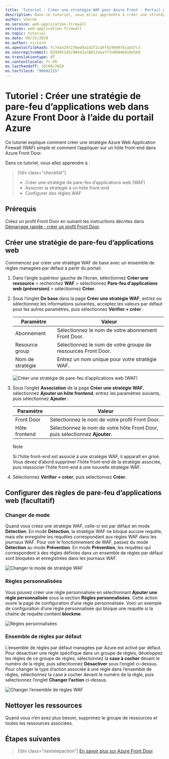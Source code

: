 ```yaml
---
title: 'Tutoriel : Créer une stratégie WAF pour Azure Front - Portail Azure'
description: Dans ce tutoriel, vous allez apprendre à créer une stratégie de pare-feu d’applications web (WAF) à l’aide du portail Azure.
author: vhorne
ms.service: web-application-firewall
services: web-application-firewall
ms.topic: tutorial
ms.date: 09/15/2020
ms.author: victorh
ms.openlocfilehash: 7c7ea5297276ed9a1d1f2ca8f4190997dcab57c3
ms.sourcegitcommit: 829d951d5c90442a38012daaf77e86046018e5b9
ms.translationtype: HT
ms.contentlocale: fr-FR
ms.lasthandoff: 10/09/2020
ms.locfileid: "90602215"
---
```

# <a name="tutorial-create-a-web-application-firewall-policy-on-azure-front-door-using-the-azure-portal"></a>Tutoriel : Créer une stratégie de pare-feu d’applications web dans Azure Front Door à l’aide du portail Azure

Ce tutoriel explique comment créer une stratégie Azure Web Application Firewall (WAF) simple et comment l’appliquer sur un hôte front-end dans Azure Front Door.

Dans ce tutoriel, vous allez apprendre à :

> [!div class="checklist"]
> * Créer une stratégie de pare-feu d’applications web (WAF)
> * Associer la stratégie à un hôte front-end
> * Configurer des règles WAF

## <a name="prerequisites"></a>Prérequis

Créez un profil Front Door en suivant les instructions décrites dans [Démarrage rapide : créer un profil Front Door](../../frontdoor/quickstart-create-front-door.md). 

## <a name="create-a-web-application-firewall-policy"></a>Créer une stratégie de pare-feu d’applications web

Commencez par créer une stratégie WAF de base avec un ensemble de règles managées par défaut à partir du portail. 

1. Dans l’angle supérieur gauche de l’écran, sélectionnez **Créer une ressource** > recherchez **WAF** > sélectionnez **Pare-feu d’applications web (préversion)** > sélectionnez **Créer**.
2. Sous l’onglet **De base** dans la page **Créer une stratégie WAF**, entrez ou sélectionnez les informations suivantes, acceptez les valeurs par défaut pour les autres paramètres, puis sélectionnez **Vérifier + créer** :

    | Paramètre                 | Valeur                                              |
    | ---                     | ---                                                |
    | Abonnement            |Sélectionnez le nom de votre abonnement Front Door.|
    | Resource group          |Sélectionnez le nom de votre groupe de ressources Front Door.|
    | Nom de stratégie             |Entrez un nom unique pour votre stratégie WAF.|

   ![Créer une stratégie de pare-feu d’applications web (WAF)](../media/waf-front-door-create-portal/basic.png)

3. Sous l’onglet **Association** de la page **Créer une stratégie WAF**, sélectionnez **Ajouter un hôte frontend**, entrez les paramètres suivants, puis sélectionnez **Ajouter** :

    | Paramètre                 | Valeur                                              |
    | ---                     | ---                                                |
    | Front Door              | Sélectionnez le nom de votre profil Front Door.|
    | Hôte frontend           | Sélectionnez le nom de votre hôte Front Door, puis sélectionnez **Ajouter**.|
    
    > [!NOTE]
    > Si l’hôte front-end est associé à une stratégie WAF, il apparaît en grisé. Vous devez d’abord supprimer l’hôte front-end de la stratégie associée, puis réassocier l’hôte front-end à une nouvelle stratégie WAF.
1. Sélectionnez **Vérifier + créer**, puis sélectionnez **Créer**.

## <a name="configure-web-application-firewall-rules-optional"></a>Configurer des règles de pare-feu d’applications web (facultatif)

### <a name="change-mode"></a>Changer de mode

Quand vous créez une stratégie WAF, celle-ci est par défaut en mode **Détection**. En mode **Détection**, la stratégie WAF ne bloque aucune requête, mais elle enregistre les requêtes correspondant aux règles WAF dans les journaux WAF.
Pour voir le fonctionnement de WAF, passez du mode **Détection** au mode **Prévention**. En mode **Prévention**, les requêtes qui correspondent à des règles définies dans un ensemble de règles par défaut sont bloquées et enregistrées dans les journaux WAF.

 ![Changer le mode de stratégie WAF](../media/waf-front-door-create-portal/policy.png)

### <a name="custom-rules"></a>Règles personnalisées

Vous pouvez créer une règle personnalisée en sélectionnant **Ajouter une règle personnalisée** sous la section **Règles personnalisées**. Cette action ouvre la page de configuration d’une règle personnalisée. Voici un exemple de configuration d’une règle personnalisée qui bloque une requête si la chaîne de requête contient **blockme**.

![Règles personnalisées](../media/waf-front-door-create-portal/customquerystring2.png)

### <a name="default-rule-set-drs"></a>Ensemble de règles par défaut

L’ensemble de règles par défaut managées par Azure est activé par défaut. Pour désactiver une règle spécifique dans un groupe de règles, développez les règles de ce groupe de règles, sélectionnez la **case à cocher** devant le numéro de la règle, puis sélectionnez **Désactiver** sous l’onglet ci-dessus. Pour changer le type d’action associée à une règle dans l’ensemble de règles, sélectionnez la case à cocher devant le numéro de la règle, puis sélectionnez l’onglet **Changer l’action** ci-dessus.

 ![Changer l’ensemble de règles WAF](../media/waf-front-door-create-portal/managed2.png)

## <a name="clean-up-resources"></a>Nettoyer les ressources

Quand vous n’en avez plus besoin, supprimez le groupe de ressources et toutes les ressources associées.

## <a name="next-steps"></a>Étapes suivantes

> [!div class="nextstepaction"]
> [En savoir plus sur Azure Front Door](../../frontdoor/front-door-overview.md)